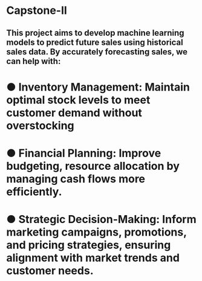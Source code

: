 # Capstone-II

## This project aims to develop machine learning models to predict future sales using historical sales data. By accurately forecasting sales, we can help with:
# ● Inventory Management: Maintain optimal stock levels to meet customer demand without overstocking
# ● Financial Planning: Improve budgeting, resource allocation by managing cash flows more efficiently.
# ● Strategic Decision-Making: Inform marketing campaigns, promotions, and pricing strategies, ensuring alignment with market trends and customer needs.
